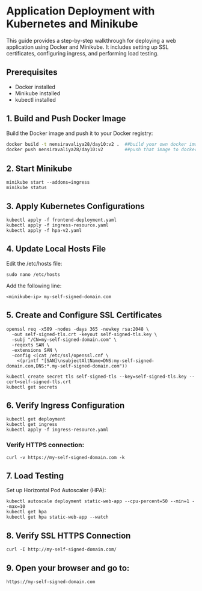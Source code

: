 # Application Deployment with Kubernetes and Minikube

This guide provides a step-by-step walkthrough for deploying a web application using Docker and Minikube. It includes setting up SSL certificates, configuring ingress, and performing load testing.

## Prerequisites

- Docker installed
- Minikube installed
- kubectl installed

## 1. Build and Push Docker Image

Build the Docker image and push it to your Docker registry:

```bash
docker build -t nensiravaliya28/day10:v2 .  ##build your own docker image for your static website
docker push nensiravaliya28/day10:v2        ##push that image to docker hub
```

## 2. Start Minikube

```
minikube start --addons=ingress
minikube status
```

## 3. Apply Kubernetes Configurations

```
kubectl apply -f frontend-deployment.yaml
kubectl apply -f ingress-resource.yaml
kubectl apply -f hpa-v2.yaml
```

## 4. Update Local Hosts File
Edit the /etc/hosts file:
```
sudo nano /etc/hosts
```
Add the following line:
```
<minikube-ip> my-self-signed-domain.com
```

## 5. Create and Configure SSL Certificates

```
openssl req -x509 -nodes -days 365 -newkey rsa:2048 \
  -out self-signed-tls.crt -keyout self-signed-tls.key \
  -subj "/CN=my-self-signed-domain.com" \
  -reqexts SAN \
  -extensions SAN \
  -config <(cat /etc/ssl/openssl.cnf \
    <(printf "[SAN]\nsubjectAltName=DNS:my-self-signed-domain.com,DNS:*.my-self-signed-domain.com"))

kubectl create secret tls self-signed-tls --key=self-signed-tls.key --cert=self-signed-tls.crt
kubectl get secrets
```
## 6. Verify Ingress Configuration
```
kubectl get deployment
kubectl get ingress
kubectl apply -f ingress-resource.yaml
```
### Verify HTTPS connection:
```
curl -v https://my-self-signed-domain.com -k
```
## 7. Load Testing
Set up Horizontal Pod Autoscaler (HPA):
```
kubectl autoscale deployment static-web-app --cpu-percent=50 --min=1 --max=10
kubectl get hpa
kubectl get hpa static-web-app --watch
```
## 8. Verify SSL HTTPS Connection
```
curl -I http://my-self-signed-domain.com/
```

## 9. Open your browser and go to:

```
https://my-self-signed-domain.com
```





